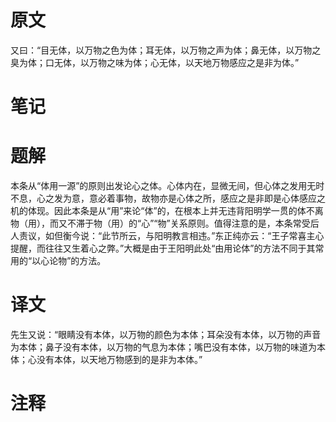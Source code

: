 # 原文
又曰：“目无体，以万物之色为体；耳无体，以万物之声为体；鼻无体，以万物之臭为体；口无体，以万物之味为体；心无体，以天地万物感应之是非为体。”
# 笔记

# 题解
本条从“体用一源”的原则出发论心之体。心体内在，显微无间，但心体之发用无时不息，心之发为意，意必着事物，故物亦是心体之所，感应之是非即是心体感应之机的体现。因此本条是从“用”来论“体”的，在根本上并无违背阳明学一贯的体不离物（用），而又不滞于物（用）的“心”“物”关系原则。值得注意的是，本条常受后人责议，如但衡今说：“此节所云，与阳明教言相违。”东正纯亦云：“王子常喜主心提醒，而往往又生着心之弊。”大概是由于王阳明此处“由用论体”的方法不同于其常用的“以心论物”的方法。
# 译文
先生又说：“眼睛没有本体，以万物的颜色为本体；耳朵没有本体，以万物的声音为本体；鼻子没有本体，以万物的气息为本体；嘴巴没有本体，以万物的味道为本体；心没有本体，以天地万物感到的是非为本体。”
# 注释